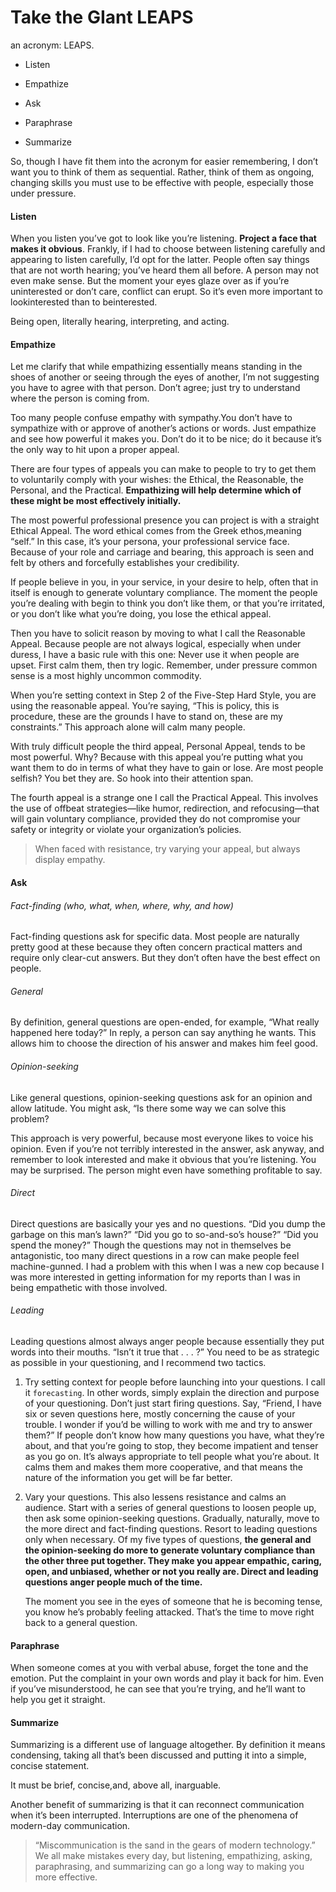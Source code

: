 # Take the GIant LEAPS

an acronym: LEAPS.

- Listen

- Empathize

- Ask

- Paraphrase

- Summarize

So, though I have fit them into the acronym for easier remembering, I don’t want you to think of them as sequential. Rather, think of them as ongoing, changing skills you must use to be effective with people, especially those under pressure.

#### Listen

When you listen you’ve got to look like you’re listening. **Project a face that makes it obvious**. Frankly, if I had to choose between listening carefully and appearing to listen carefully, I’d opt for the latter. People often say things that are not worth hearing; you’ve heard them all before. A person may not even make sense. But the moment your eyes glaze over as if you’re uninterested or don’t care, conflict can erupt. So it’s even more important to lookinterested than to beinterested.

Being open, literally hearing, interpreting, and acting.

#### Empathize

Let me clarify that while empathizing essentially means standing in the shoes of another or seeing through the eyes of another, I’m not suggesting you have to agree with that person. Don’t agree; just try to understand where the person is coming from.

Too many people confuse empathy with sympathy.You don’t have to sympathize with or approve of another’s actions or words. Just empathize and see how powerful it makes you. Don’t do it to be nice; do it because it’s the only way to hit upon a proper appeal.

There are four types of appeals you can make to people to try to get them to voluntarily comply with your wishes: the Ethical, the Reasonable, the Personal, and the Practical. **Empathizing will help determine which of these might be most effectively initially.**

The most powerful professional presence you can project is with a straight Ethical Appeal. The word ethical comes from the Greek ethos,meaning “self.” In this case, it’s your persona, your professional service face. Because of your role and carriage and bearing, this approach is seen and felt by others and forcefully establishes your credibility.

If people believe in you, in your service, in your desire to help, often that in itself is enough to generate voluntary compliance. The moment the people you’re dealing with begin to think you don’t like them, or that you’re irritated, or you don’t like what you’re doing, you lose the ethical appeal.

Then you have to solicit reason by moving to what I call the Reasonable Appeal. Because people are not always logical, especially when under duress, I have a basic rule with this one: Never use it when people are upset. First calm them, then try logic. Remember, under pressure common sense is a most highly uncommon commodity.

When you’re setting context in Step 2 of the Five-Step Hard Style, you are using the reasonable appeal. You’re saying, “This is policy, this is procedure, these are the grounds I have to stand on, these are my constraints.” This approach alone will calm many people.

With truly difficult people the third appeal, Personal Appeal, tends to be most powerful. Why? Because with this appeal you’re putting what you want them to do in terms of what they have to gain or lose. Are most people selfish? You bet they are. So hook into their attention span.

The fourth appeal is a strange one I call the Practical Appeal. This involves the use of offbeat strategies—like humor, redirection, and refocusing—that will gain voluntary compliance, provided they do not compromise your safety or integrity or violate your organization’s policies.

> When faced with resistance, try varying your appeal, but always display empathy.

#### Ask

###### Fact-finding (who, what, when, where, why, and how)

Fact-finding questions ask for specific data. Most people are naturally pretty good at these because they often concern practical matters and require only clear-cut answers. But they don’t often have the best effect on people.

###### General

By definition, general questions are open-ended, for example, “What really happened here today?” In reply, a person can say anything he wants. This allows him to choose the direction of his answer and makes him feel good.

###### Opinion-seeking

Like general questions, opinion-seeking questions ask for an opinion and allow latitude. You might ask, “Is there some way we can solve this problem?

This approach is very powerful, because most everyone likes to voice his opinion. Even if you’re not terribly interested in the answer, ask anyway, and remember to look interested and make it obvious that you’re listening. You may be surprised. The person might even have something profitable to say.

###### Direct

Direct questions are basically your yes and no questions. “Did you dump the garbage on this man’s lawn?” “Did you go to so-and-so’s house?” “Did you spend the money?”
Though the questions may not in themselves be antagonistic, too many direct questions in a row can make people feel machine-gunned. I had a problem with this when I was a new cop because I was more interested in getting information for my reports than I was in being empathetic with those involved.

###### Leading

Leading questions almost always anger people because essentially they put words into their mouths. “Isn’t it true that  .  .  .  ?”
You need to be as strategic as possible in your questioning, and I recommend two tactics.

1. Try setting context for people before launching into your questions. I call it `forecasting`. In other words, simply explain the direction and purpose of your questioning. Don’t just start firing questions. Say, “Friend, I have six or seven questions here, mostly concerning the cause of your trouble. I wonder if you’d be willing to work with me and try to answer them?” If people don’t know how many questions you have, what they’re about, and that you’re going to stop, they become impatient and tenser as you go on. It’s always appropriate to tell people what you’re about. It calms them and makes them more cooperative, and that means the nature of the information you get will be far better.

2. Vary your questions. This also lessens resistance and calms an audience. Start with a series of general questions to loosen people up, then ask some opinion-seeking questions. Gradually, naturally, move to the more direct and fact-finding questions. Resort to leading questions only when necessary.
   Of my five types of questions, **the general and the opinion-seeking do more to generate voluntary compliance than the other three put together. They make you appear empathic, caring, open, and unbiased, whether or not you really are. Direct and leading questions anger people much of the time.**
   
   The moment you see in the eyes of someone that he is becoming tense, you know he’s probably feeling attacked. That’s the time to move right back to a general question.

#### Paraphrase

When someone comes at you with verbal abuse, forget the tone and the emotion. Put the complaint in your own words and play it back for him. Even if you’ve misunderstood, he can see that you’re trying, and he’ll want to help you get it straight.

#### Summarize

Summarizing is a different use of language altogether. By definition it means condensing, taking all that’s been discussed and putting it into a simple, concise statement.

It must be brief, concise,and, above all, inarguable.

Another benefit of summarizing is that it can reconnect communication when it’s been interrupted. Interruptions are one of the phenomena of modern-day communication.

> “Miscommunication is the sand in the gears of modern technology.” We all make mistakes every day, but listening, empathizing, asking, paraphrasing, and summarizing can go a long way to making you more effective.
